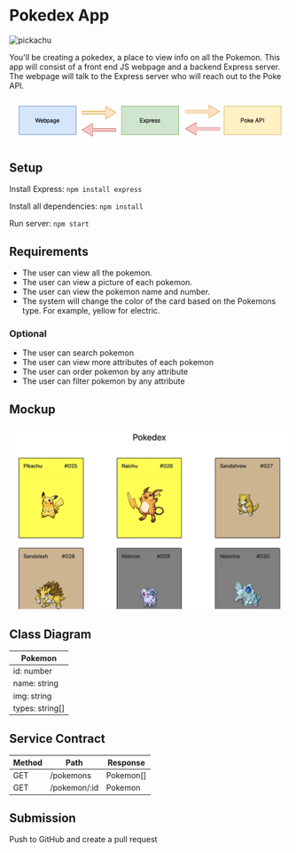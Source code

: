 # Pokedex App

![pickachu](https://media.giphy.com/media/xuXzcHMkuwvf2/giphy.gif)

You'll be creating a pokedex, a place to view info on all the Pokemon. This app will consist of a front end JS webpage and a backend Express server. The webpage will talk to the Express server who will reach out to the Poke API. 

![diagram](imgs/diagram.png)

## Setup
Install Express: 
`npm install express`

Install all dependencies: 
`npm install`

Run server: 
`npm start`


## Requirements
* The user can view all the pokemon. 
* The user can view a picture of each pokemon.
* The user can view the pokemon name and number.
* The system will change the color of the card based on the Pokemons type. For example, yellow for electric.

### Optional
* The user can search pokemon
* The user can view more attributes of each pokemon 
* The user can order pokemon by any attribute
* The user can filter pokemon by any attribute


## Mockup
![mockup](imgs/mockup.png)

## Class Diagram
|Pokemon|
| - |
| id: number |
| name: string |
| img: string |
| types: string[] |

## Service Contract

|Method|Path|Response
|-|-|-|
| GET | /pokemons | Pokemon[] |
| GET | /pokemon/:id | Pokemon |

## Submission
Push to GitHub and create a pull request